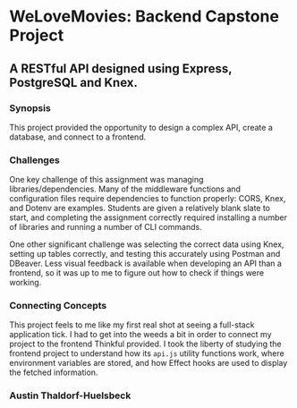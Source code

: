# WeLoveMovies: Backend Capstone Project

## A RESTful API designed using Express, PostgreSQL and Knex.

### Synopsis

This project provided the opportunity to design a complex API, create a database, and connect to a frontend.

### Challenges

One key challenge of this assignment was managing libraries/dependencies. Many of the middleware functions and configuration files require dependencies to function properly: CORS, Knex, and Dotenv are examples. Students are given a relatively blank slate to start, and completing the assignment correctly required installing a number of libraries and running a number of CLI commands.

One other significant challenge was selecting the correct data using Knex, setting up tables correctly, and testing this accurately using Postman and DBeaver. Less visual feedback is available when developing an API than a frontend, so it was up to me to figure out how to check if things were working.

### Connecting Concepts

This project feels to me like my first real shot at seeing a full-stack application tick. I had to get into the weeds a bit in order to connect my project to the frontend Thinkful provided. I took the liberty of studying the frontend project to understand how its `api.js` utility functions work, where environment variables are stored, and how Effect hooks are used to display the fetched information.


### Austin Thaldorf-Huelsbeck
